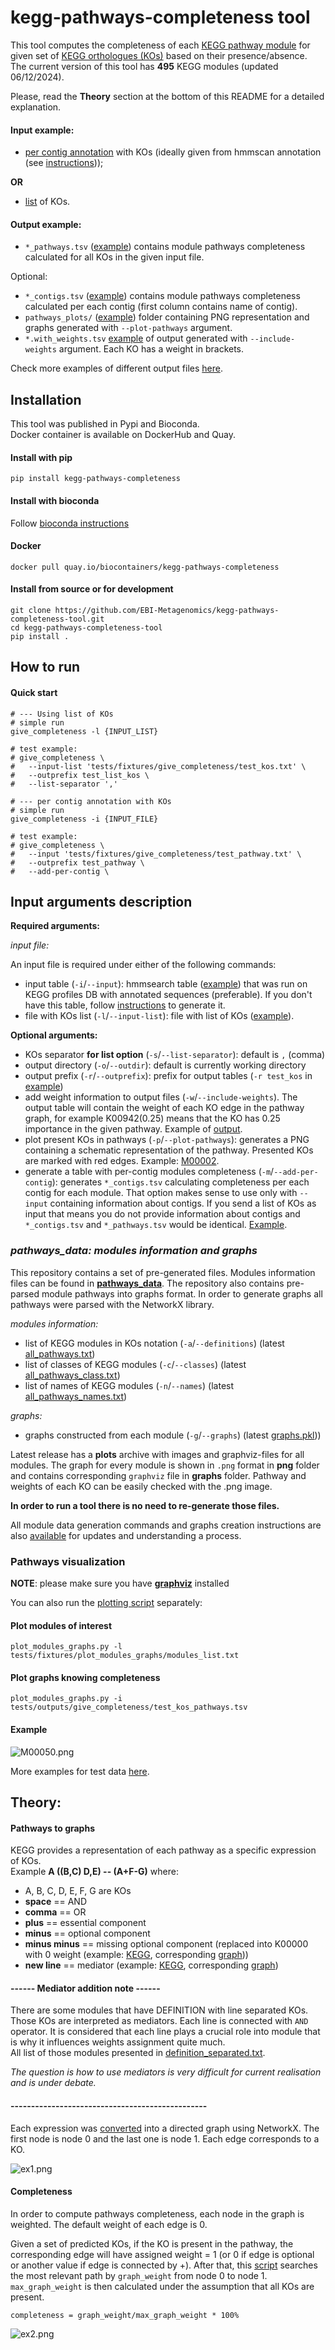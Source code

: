# kegg-pathways-completeness tool

This tool computes the completeness of each [KEGG pathway module](https://www.genome.jp/kegg/module.html) for given set of [KEGG orthologues (KOs)](https://www.genome.jp/kegg/ko.html) based on their presence/absence. The current version of this tool has **495** KEGG modules (updated 06/12/2024). 

Please, read the **Theory** section at the bottom of this README for a detailed explanation. 

#### Input example:
- [per contig annotation](tests/fixtures/give_completeness/test_pathway.txt) with KOs (ideally given from hmmscan annotation (see [instructions](kegg_pathways_completeness/bin/parse_hmmtable/README.md)));  

**OR** 

- [list](tests/fixtures/give_completeness/test_kos.txt) of KOs.

#### Output example:

- `*_pathways.tsv` ([example](tests/outputs/give_completeness/test_kos_pathways.tsv)) contains module pathways completeness calculated for all KOs in the given input file.

Optional:
- `*_contigs.tsv` ([example](tests/outputs/give_completeness/test_pathway_contigs.tsv)) contains module pathways completeness calculated per each contig (first column contains name of contig).
- `pathways_plots/` ([example](tests/outputs/give_completeness/pathways_plots)) folder containing PNG representation and graphs generated with `--plot-pathways` argument. 
- `*.with_weights.tsv` [example](tests/outputs/give_completeness/test_weights_pathways.with_weights.tsv) of output generated with `--include-weights` argument. Each KO has a weight in brackets.

Check more examples of different output files [here](tests/outputs).

## Installation
This tool was published in Pypi and Bioconda. \
Docker container is available on DockerHub and Quay.

#### Install with pip
```commandline
pip install kegg-pathways-completeness
```

#### Install with bioconda
Follow [bioconda instructions](https://bioconda.github.io/recipes/kegg-pathways-completeness/README.html#package-package%20&#x27;kegg-pathways-completeness&#x27;)

#### Docker 
```
docker pull quay.io/biocontainers/kegg-pathways-completeness
```

#### Install from source or for development
```commandline
git clone https://github.com/EBI-Metagenomics/kegg-pathways-completeness-tool.git
cd kegg-pathways-completeness-tool
pip install .
```


## How to run

#### Quick start
```
# --- Using list of KOs
# simple run
give_completeness -l {INPUT_LIST} 

# test example:
# give_completeness \
#   --input-list 'tests/fixtures/give_completeness/test_kos.txt' \
#   --outprefix test_list_kos \
#   --list-separator ','

# --- per contig annotation with KOs
# simple run
give_completeness -i {INPUT_FILE}

# test example:
# give_completeness \
#   --input 'tests/fixtures/give_completeness/test_pathway.txt' \
#   --outprefix test_pathway \
#   --add-per-contig \
```

## Input arguments description

**Required arguments:** 

_input file:_

An input file is required under either of the following commands:
- input table (`-i`/`--input`): hmmsearch table ([example](tests/fixtures/give_completeness/test_pathway.txt)) that was run on KEGG profiles DB with annotated sequences (preferable). If you don't have this table, follow [instructions](kegg_pathways_completeness/bin/parse_hmmtable/README.md) to generate it.
- file with KOs list (`-l`/`--input-list`): file with list of KOs ([example](tests/fixtures/give_completeness/test_kos.txt)).

**Optional arguments:**

- KOs separator **for list option** (`-s`/`--list-separator`): default is `,` (comma)
- output directory (`-o`/`--outdir`): default is currently working directory
- output prefix (`-r`/`--outprefix`): prefix for output tables (`-r test_kos` in [example](tests/outputs/give_completeness/test_kos_pathways.tsv))
- add weight information to output files (`-w`/`--include-weights`). The output table will contain the weight of each KO edge in the pathway graph, for example K00942(0.25) means that the KO has 0.25 importance in the given pathway. Example of [output](tests/outputs/give_completeness/test_weights_pathways.with_weights.tsv).
- plot present KOs in pathways (`-p`/`--plot-pathways`): generates a PNG containing a schematic representation of the pathway. Presented KOs are marked with red edges. Example: [M00002](tests/outputs/give_completeness/pathways_plots/M00002.png).
- generate a table with per-contig modules completeness (`-m`/`--add-per-contig`): generates `*_contigs.tsv` calculating completeness per each contig for each module. That option makes sense to use only with `--input` containing information about contigs. If you send a list of KOs as input that means you do not provide information about contigs and `*_contigs.tsv` and `*_pathways.tsv` would be identical. [Example](tests/outputs/give_completeness/test_pathway_contigs.tsv).

### _pathways_data: modules information and graphs_ 

This repository contains a set of pre-generated files. Modules information files can be found in **[pathways_data](kegg_pathways_completeness/pathways_data)**. 
The repository also contains pre-parsed module pathways into graphs format. In order to generate graphs all pathways were parsed with the NetworkX library. 

_modules information:_

- list of KEGG modules in KOs notation (`-a`/`--definitions`) (latest [all_pathways.txt](kegg_pathways_completeness%2Fpathways_data%2Fall_pathways.txt))
- list of classes of KEGG modules (`-c`/`--classes`) (latest [all_pathways_class.txt](kegg_pathways_completeness%2Fpathways_data%2Fall_pathways_class.txt))
- list of names of KEGG modules (`-n`/`--names`) (latest [all_pathways_names.txt](kegg_pathways_completeness%2Fpathways_data%2Fall_pathways_names.txt))

_graphs:_

- graphs constructed from each module (`-g`/`--graphs`) (latest [graphs.pkl](kegg_pathways_completeness%2Fpathways_data%2Fgraphs.pkl)))

Latest release has a **plots** archive with images and graphviz-files for all modules. The graph for every module is shown in `.png` format in **png** folder and contains corresponding `graphviz` file in **graphs** folder. Pathway and weights of each KO can be easily checked with the .png image.

**In order to run a tool there is no need to re-generate those files.** 

All module data generation commands and graphs creation instructions are also [available](kegg_pathways_completeness/pathways_data/README.md) for updates and understanding a process.

### Pathways visualization 

**NOTE**: please make sure you have [**graphviz**](https://graphviz.org/) installed

You can also run the [plotting script](kegg_pathways_completeness/bin/plot_modules_graphs.py) separately:

#### Plot modules of interest
```commandline
plot_modules_graphs.py -l tests/fixtures/plot_modules_graphs/modules_list.txt
```

#### Plot graphs knowing completeness 
```commandline
plot_modules_graphs.py -i tests/outputs/give_completeness/test_kos_pathways.tsv
```

#### Example

![M00050.png](tests/outputs/give_completeness/pathways_plots/M00050.png)

More examples for test data [here](tests/outputs/give_completeness/pathways_plots).


## Theory: 
#### Pathways to graphs 
KEGG provides a representation of each pathway as a specific expression of KOs. \
Example **A ((B,C) D,E) -- (A+F-G)** where:
- A, B, C, D, E, F, G are KOs
- **space** == AND
- **comma** == OR
- **plus** == essential component
- **minus** == optional component
- **minus minus** == missing optional component (replaced into K00000 with 0 weight (example: [KEGG](https://www.genome.jp/module/M00014), corresponding [graph](tests/outputs/plot_modules_graphs/pathways_plots/M00014.png)))
- **new line** == mediator (example: [KEGG](https://www.genome.jp/module/M00031), corresponding [graph](tests/outputs/plot_modules_graphs/pathways_plots/M00031.png))

#### ------ Mediator addition note ------
There are some modules that have DEFINITION with line separated KOs. Those KOs are interpreted as mediators. Each line is connected with `AND` operator. It is considered that each line plays a crucial role into module that is why it influences weights assignment quite much.  
All list of those modules presented in [definition_separated.txt](kegg_pathways_completeness%2Fpathways_data%2Fdefinition_separated.txt).

*The question is how to use mediators is very difficult for current realisation and is under debate.*
#### ------------------------------------------------

Each expression was [converted](kegg_pathways_completeness/bin/make_graphs.py) into a directed graph using NetworkX. The first node is node 0 and the last one is node 1. Each edge corresponds to a KO. 

![ex1.png](img/ex1.png)

#### Completeness
In order to compute pathways completeness, each node in the graph is weighted. The default weight of each edge is 0.

Given a set of predicted KOs, if the KO is present in the pathway, the corresponding edge will have assigned weight = 1 (or 0 if edge is optional or another value if edge is connected by +). After that, this [script](kegg_pathways_completeness/bin/give_completeness.py) searches the most relevant path by `graph_weight` from node 0 to node 1. `max_graph_weight` is then calculated under the assumption that all KOs are present.

``
completeness = graph_weight/max_graph_weight * 100%
``

![ex2.png](img/ex2.png)
